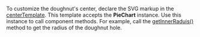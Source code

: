 To customize the doughnut's center, declare the SVG markup in the [centerTemplate](/Documentation/ApiReference/Data_Visualization_Widgets/dxPieChart/Configuration/#centerTemplate). This template accepts the **PieChart** instance. Use this instance to call component methods. For example, call the [getInnerRaduis()](/Documentation/ApiReference/Data_Visualization_Widgets/dxPieChart/Methods/#getInnerRadius) method to get the radius of the doughnut hole.